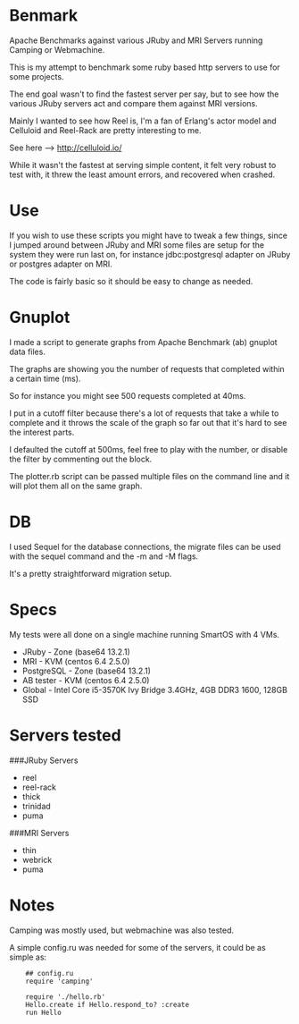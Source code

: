 Benmark
=======

Apache Benchmarks against various JRuby and MRI Servers running Camping or Webmachine.

This is my attempt to benchmark some ruby based http servers to use for some projects.

The end goal wasn't to find the fastest server per say, but to see how the various JRuby servers act and compare them against MRI versions.

Mainly I wanted to see how Reel is, I'm a fan of Erlang's actor model and Celluloid and Reel-Rack are pretty interesting to me.

See here --> http://celluloid.io/

While it wasn't the fastest at serving simple content, it felt very robust to test with, it threw the least amount errors, and recovered when crashed.

Use
===

If you wish to use these scripts you might have to tweak a few things, since I jumped around between JRuby and MRI some files are setup for the system they were run last on, for instance jdbc:postgresql adapter on JRuby or postgres adapter on MRI.

The code is fairly basic so it should be easy to change as needed.

Gnuplot
=======

I made a script to generate graphs from Apache Benchmark (ab) gnuplot data files.

The graphs are showing you the number of requests that completed within a certain time (ms).

So for instance you might see 500 requests completed at 40ms.

I put in a cutoff filter because there's a lot of requests that take a while to complete and it throws the scale of the graph so far out that it's hard to see the interest parts.

I defaulted the cutoff at 500ms, feel free to play with the number, or disable the filter by commenting out the block.

The plotter.rb script can be passed multiple files on the command line and it will plot them all on the same graph.

DB
==

I used Sequel for the database connections, the migrate files can be used with the sequel command and the -m and -M flags.

It's a pretty straightforward migration setup.

Specs
=====

My tests were all done on a single machine running SmartOS with 4 VMs.

* JRuby - Zone (base64 13.2.1)
* MRI - KVM (centos 6.4 2.5.0)
* PostgreSQL - Zone (base64 13.2.1)
* AB tester - KVM (centos 6.4 2.5.0)
* Global - Intel Core i5-3570K Ivy Bridge 3.4GHz, 4GB DDR3 1600, 128GB SSD

Servers tested
==============
###JRuby Servers
* reel
* reel-rack
* thick
* trinidad
* puma

###MRI Servers
* thin
* webrick
* puma

Notes
=====
Camping was mostly used, but webmachine was also tested.

A simple config.ru was needed for some of the servers, it could be as simple as:

        ## config.ru 
        require 'camping'

        require './hello.rb'
        Hello.create if Hello.respond_to? :create
        run Hello

